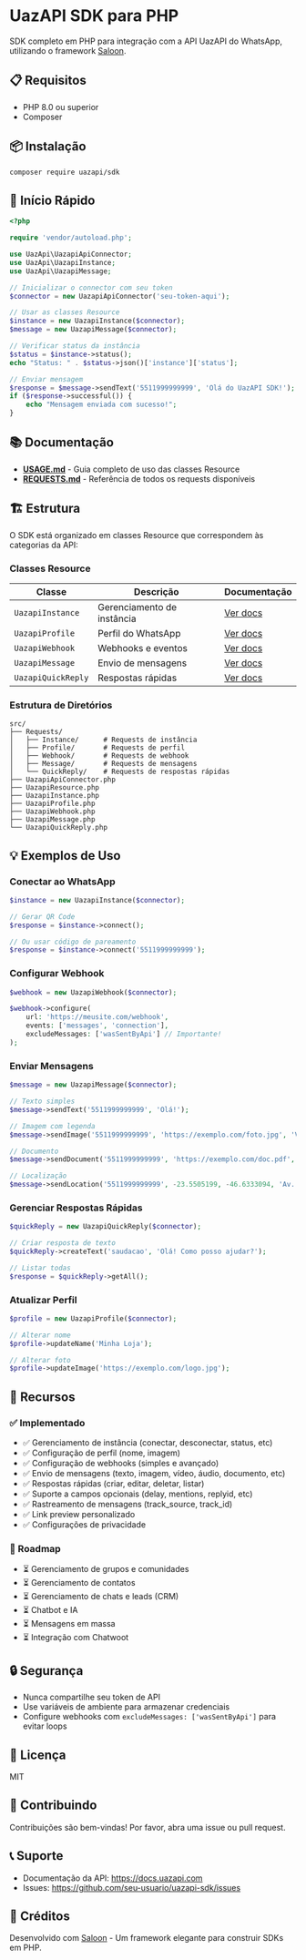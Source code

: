 # UazAPI SDK para PHP

SDK completo em PHP para integração com a API UazAPI do WhatsApp, utilizando o
framework [Saloon](https://docs.saloon.dev/).

## 📋 Requisitos

- PHP 8.0 ou superior
- Composer

## 📦 Instalação

```bash
composer require uazapi/sdk
```

## 🚀 Início Rápido

```php
<?php

require 'vendor/autoload.php';

use UazApi\UazapiApiConnector;
use UazApi\UazapiInstance;
use UazApi\UazapiMessage;

// Inicializar o connector com seu token
$connector = new UazapiApiConnector('seu-token-aqui');

// Usar as classes Resource
$instance = new UazapiInstance($connector);
$message = new UazapiMessage($connector);

// Verificar status da instância
$status = $instance->status();
echo "Status: " . $status->json()['instance']['status'];

// Enviar mensagem
$response = $message->sendText('5511999999999', 'Olá do UazAPI SDK!');
if ($response->successful()) {
    echo "Mensagem enviada com sucesso!";
}
```

## 📚 Documentação

- **[USAGE.md](docs/USAGE.md)** - Guia completo de uso das classes Resource
- **[REQUESTS.md](docs/REQUESTS.md)** - Referência de todos os requests disponíveis

## 🏗️ Estrutura

O SDK está organizado em classes Resource que correspondem às categorias da API:

### Classes Resource

| Classe             | Descrição                  | Documentação                                |
|--------------------|----------------------------|---------------------------------------------|
| `UazapiInstance`   | Gerenciamento de instância | [Ver docs](docs/USAGE.md#-uazapiinstance)   |
| `UazapiProfile`    | Perfil do WhatsApp         | [Ver docs](docs/USAGE.md#-uazapiprofile)    |
| `UazapiWebhook`    | Webhooks e eventos         | [Ver docs](docs/USAGE.md#-uazapiwebhook)    |
| `UazapiMessage`    | Envio de mensagens         | [Ver docs](docs/USAGE.md#-uazapimessage)    |
| `UazapiQuickReply` | Respostas rápidas          | [Ver docs](docs/USAGE.md#-uazapiquickreply) |

### Estrutura de Diretórios

```
src/
├── Requests/
│   ├── Instance/      # Requests de instância
│   ├── Profile/       # Requests de perfil
│   ├── Webhook/       # Requests de webhook
│   ├── Message/       # Requests de mensagens
│   └── QuickReply/    # Requests de respostas rápidas
├── UazapiApiConnector.php
├── UazapiResource.php
├── UazapiInstance.php
├── UazapiProfile.php
├── UazapiWebhook.php
├── UazapiMessage.php
└── UazapiQuickReply.php
```

## 💡 Exemplos de Uso

### Conectar ao WhatsApp

```php
$instance = new UazapiInstance($connector);

// Gerar QR Code
$response = $instance->connect();

// Ou usar código de pareamento
$response = $instance->connect('5511999999999');
```

### Configurar Webhook

```php
$webhook = new UazapiWebhook($connector);

$webhook->configure(
    url: 'https://meusite.com/webhook',
    events: ['messages', 'connection'],
    excludeMessages: ['wasSentByApi'] // Importante!
);
```

### Enviar Mensagens

```php
$message = new UazapiMessage($connector);

// Texto simples
$message->sendText('5511999999999', 'Olá!');

// Imagem com legenda
$message->sendImage('5511999999999', 'https://exemplo.com/foto.jpg', 'Veja isto!');

// Documento
$message->sendDocument('5511999999999', 'https://exemplo.com/doc.pdf', 'Documento.pdf');

// Localização
$message->sendLocation('5511999999999', -23.5505199, -46.6333094, 'Av. Paulista');
```

### Gerenciar Respostas Rápidas

```php
$quickReply = new UazapiQuickReply($connector);

// Criar resposta de texto
$quickReply->createText('saudacao', 'Olá! Como posso ajudar?');

// Listar todas
$response = $quickReply->getAll();
```

### Atualizar Perfil

```php
$profile = new UazapiProfile($connector);

// Alterar nome
$profile->updateName('Minha Loja');

// Alterar foto
$profile->updateImage('https://exemplo.com/logo.jpg');
```

## 🎯 Recursos

### ✅ Implementado

- ✅ Gerenciamento de instância (conectar, desconectar, status, etc)
- ✅ Configuração de perfil (nome, imagem)
- ✅ Configuração de webhooks (simples e avançado)
- ✅ Envio de mensagens (texto, imagem, vídeo, áudio, documento, etc)
- ✅ Respostas rápidas (criar, editar, deletar, listar)
- ✅ Suporte a campos opcionais (delay, mentions, replyid, etc)
- ✅ Rastreamento de mensagens (track_source, track_id)
- ✅ Link preview personalizado
- ✅ Configurações de privacidade

### 🚧 Roadmap

- ⏳ Gerenciamento de grupos e comunidades
- ⏳ Gerenciamento de contatos
- ⏳ Gerenciamento de chats e leads (CRM)
- ⏳ Chatbot e IA
- ⏳ Mensagens em massa
- ⏳ Integração com Chatwoot

## 🔒 Segurança

- Nunca compartilhe seu token de API
- Use variáveis de ambiente para armazenar credenciais
- Configure webhooks com `excludeMessages: ['wasSentByApi']` para evitar loops

## 📝 Licença

MIT

## 🤝 Contribuindo

Contribuições são bem-vindas! Por favor, abra uma issue ou pull request.

## 📞 Suporte

- Documentação da API: https://docs.uazapi.com
- Issues: https://github.com/seu-usuario/uazapi-sdk/issues

## 🙏 Créditos

Desenvolvido com [Saloon](https://docs.saloon.dev/) - Um framework elegante para construir SDKs em PHP.

